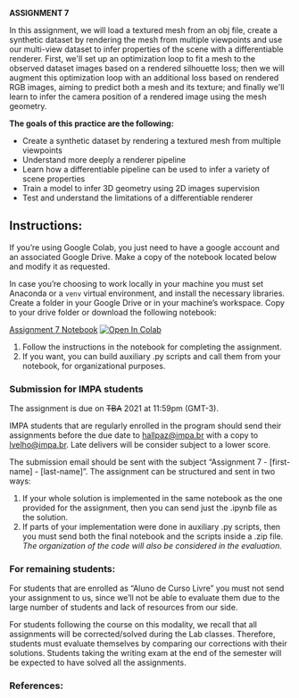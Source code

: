 
**ASSIGNMENT 7**

In this assignment, we will load a textured mesh from an obj file, create a synthetic dataset by rendering the mesh from multiple viewpoints and use our multi-view dataset to infer properties of the scene with a differentiable renderer. First, we'll set up an optimization loop to fit a mesh to the observed dataset images based on a rendered silhouette loss; then we will augment this optimization loop with an additional loss based on rendered RGB images, aiming to predict both a mesh and its texture; and finally we'll learn to infer the camera position of a rendered image using the mesh geometry.

**The goals of this practice are the following:**

-  Create a synthetic dataset by rendering a textured mesh from multiple viewpoints
-  Understand more deeply a renderer pipeline 
-  Learn how a differentiable pipeline can be used to infer a variety of scene properties
-  Train a model to infer 3D geometry using 2D images supervision
-  Test and understand the limitations of a differentiable renderer

## Instructions:
If you’re using Google Colab, you just need to have a google account and an associated Google Drive. Make a copy of the notebook located below and modify it as requested.

In case you’re choosing to work locally in your machine you must set Anaconda or a `venv` virtual environment, and install the necessary libraries. Create a folder in your Google Drive or in your machine’s workspace. Copy to your drive folder or download the following notebook:

[Assignment 7 Notebook](https://colab.research.google.com/github/hallpaz/3dsystems21/blob/main/assignments/Assignment7.ipynb)
<a href="https://colab.research.google.com/github/hallpaz/3dsystems21/blob/main/assignments/Assignment7.ipynb" target="_blank"><img src="https://colab.research.google.com/assets/colab-badge.svg" alt="Open In Colab"/></a>

1. Follow the instructions in the notebook for completing the assignment.
2. If you want, you can build auxiliary .py scripts and call them from your notebook, for organizational purposes.

### Submission for IMPA students
The assignment is due on ~~TBA~~ 2021 at 11:59pm (GMT-3).

IMPA students that are regularly enrolled in the program should send their assignments before the due date to [hallpaz@impa.br](mailto:hallpaz@impa.br) with a copy to [lvelho@impa.br](mailto:lvelho@impa.br). Late delivers will be consider subject to a lower score.

The submission email should be sent with the subject “Assignment 7 - [first-name] - [last-name]”. The assignment can be structured and sent in two ways:

1. If your whole solution is implemented in the same notebook as the one provided for the assignment, then you can send just the .ipynb file as the solution. 
2. If parts of your implementation were done in auxiliary .py scripts, then you must send both the final notebook and the scripts inside a .zip file.
*The organization of the code will also be considered in the evaluation.*

### For remaining students:
For students that are enrolled as “Aluno de Curso Livre” you must not send your assignment to us, since we’ll not be able to evaluate them due to the large number of students and lack of resources from our side.

For students following the course on this modality, we recall that all assignments will be corrected/solved during the Lab classes. Therefore, students must evaluate themselves by comparing our corrections with their solutions. Students taking the writing exam at the end of the semester will be expected to have solved all the assignments.

### References:

<!--stackedit_data:
eyJoaXN0b3J5IjpbMTE0NzM5MDUxOF19
-->